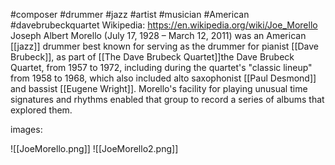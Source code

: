 #composer #drummer  #jazz #artist #musician #American #davebrubeckquartet 
Wikipedia: https://en.wikipedia.org/wiki/Joe_Morello
Joseph Albert Morello (July 17, 1928 – March 12, 2011) was an American [[jazz]] drummer best known for serving as the drummer for pianist [[Dave Brubeck]], as part of [[The Dave Brubeck Quartet]]the Dave Brubeck Quartet, from 1957 to 1972, including during the quartet's "classic lineup" from 1958 to 1968, which also included alto saxophonist [[Paul Desmond]] and bassist [[Eugene Wright]]. Morello's facility for playing unusual time signatures and rhythms enabled that group to record a series of albums that explored them.

images:

![[JoeMorello.png]]
![[JoeMorello2.png]]